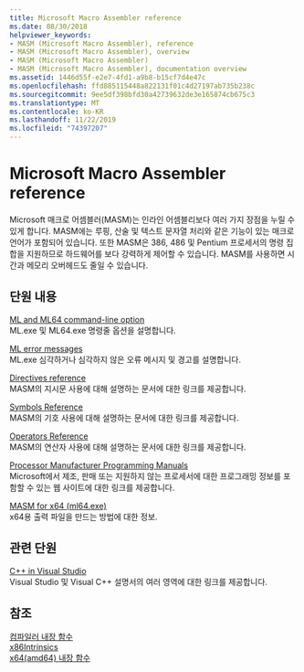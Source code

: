 ```yaml
---
title: Microsoft Macro Assembler reference
ms.date: 08/30/2018
helpviewer_keywords:
- MASM (Microsoft Macro Assembler), reference
- MASM (Microsoft Macro Assembler), overview
- MASM (Microsoft Macro Assembler)
- MASM (Microsoft Macro Assembler), documentation overview
ms.assetid: 1446d55f-e2e7-4fd1-a9b8-b15cf7d4e47c
ms.openlocfilehash: ffd885115448a822131f01c4d27197ab735b238c
ms.sourcegitcommit: 9ee5df398bfd30a42739632de3e165874cb675c3
ms.translationtype: MT
ms.contentlocale: ko-KR
ms.lasthandoff: 11/22/2019
ms.locfileid: "74397207"
---
```

# <a name="microsoft-macro-assembler-reference"></a>Microsoft Macro Assembler reference

Microsoft 매크로 어셈블러(MASM)는 인라인 어셈블리보다 여러 가지 장점을 누릴 수 있게 합니다. MASM에는 루핑, 산술 및 텍스트 문자열 처리와 같은 기능이 있는 매크로 언어가 포함되어 있습니다. 또한 MASM은 386, 486 및 Pentium 프로세서의 명령 집합을 지원하므로 하드웨어를 보다 강력하게 제어할 수 있습니다. MASM를 사용하면 시간과 메모리 오버헤드도 줄일 수 있습니다.

## <a name="in-this-section"></a>단원 내용

[ML and ML64 command-line option](../../assembler/masm/ml-and-ml64-command-line-reference.md)\
ML.exe 및 ML64.exe 명령줄 옵션을 설명합니다.

[ML error messages](../../assembler/masm/ml-error-messages.md)\
ML.exe 심각하거나 심각하지 않은 오류 메시지 및 경고를 설명합니다.

[Directives reference](directives-reference.md)\
MASM의 지시문 사용에 대해 설명하는 문서에 대한 링크를 제공합니다.

[Symbols Reference](../../assembler/masm/symbols-reference.md)\
MASM의 기호 사용에 대해 설명하는 문서에 대한 링크를 제공합니다.

[Operators Reference](../../assembler/masm/operators-reference.md)\
MASM의 연산자 사용에 대해 설명하는 문서에 대한 링크를 제공합니다.

[Processor Manufacturer Programming Manuals](../../assembler/masm/processor-manufacturer-programming-manuals.md)\
Microsoft에서 제조, 판매 또는 지원하지 않는 프로세서에 대한 프로그래밍 정보를 포함할 수 있는 웹 사이트에 대한 링크를 제공합니다.

[MASM for x64 (ml64.exe)](../../assembler/masm/masm-for-x64-ml64-exe.md)\
x64용 출력 파일을 만드는 방법에 대한 정보.

## <a name="related-sections"></a>관련 단원

[C++ in Visual Studio](../../overview/visual-cpp-in-visual-studio.md)\
Visual Studio 및 Visual C++ 설명서의 여러 영역에 대한 링크를 제공합니다.

## <a name="see-also"></a>참조

[컴파일러 내장 함수](../../intrinsics/compiler-intrinsics.md)\
[x86Intrinsics](../../intrinsics/x86-intrinsics-list.md)\
[x64(amd64) 내장 함수](../../intrinsics/x64-amd64-intrinsics-list.md)
